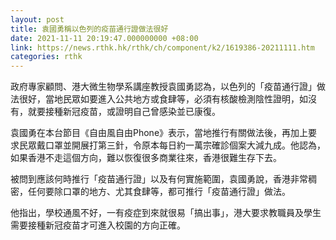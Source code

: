 ```yaml
---
layout: post
title: 袁國勇稱以色列的疫苗通行證做法很好
date: 2021-11-11 20:19:47.000000000 +08:00
link: https://news.rthk.hk/rthk/ch/component/k2/1619386-20211111.htm
categories: rthk
---
```


政府專家顧問、港大微生物學系講座教授袁國勇認為，以色列的「疫苗通行證」做法很好，當地民眾如要進入公共地方或食肆等，必須有核酸檢測陰性證明，如沒有，就要接種新冠疫苗，或證明自己曾感染並已康復。

袁國勇在本台節目《自由風自由Phone》表示，當地推行有關做法後，再加上要求民眾戴口罩並開展打第三針，令原本每日約一萬宗確診個案大減九成。他認為，如果香港不走這個方向，難以恢復很多商業往來，香港很難生存下去。

被問到應該何時推行「疫苗通行證」以及有何實施範圍，袁國勇說，香港非常稠密，任何要除口罩的地方、尤其食肆等，都可推行「疫苗通行證」做法。

他指出，學校通風不好，一有疫症到來就很易「搞出事」，港大要求教職員及學生需要接種新冠疫苗才可進入校園的方向正確。
